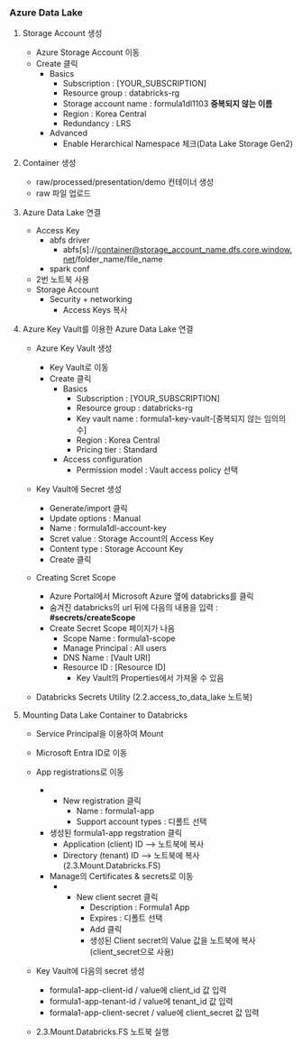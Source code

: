 ### Azure Data Lake

1. Storage Account 생성

    - Azure Storage Account 이동
    - Create 클릭
        - Basics
            - Subscription : [YOUR_SUBSCRIPTION]
            - Resource group : databricks-rg
            - Storage account name : formula1dl1103 **중복되지 않는 이름**
            - Region : Korea Central
            - Redundancy : LRS
        - Advanced 
            - Enable Herarchical Namespace 체크(Data Lake Storage Gen2)
            
2. Container 생성

    - raw/processed/presentation/demo 컨테이너 생성
    - raw 파일 업로드

3. Azure Data Lake 연결

    - Access Key 
        - abfs driver
            - abfs[s]://container@storage_account_name.dfs.core.window.net/folder_name/file_name
        - spark conf
    - 2번 노트북 사용
    - Storage Account
        - Security + networking
            - Access Keys 복사

4. Azure Key Vault를 이용한 Azure Data Lake 연결

    - Azure Key Vault 생성
        - Key Vault로 이동
        - Create 클릭
            - Basics
                - Subscription : [YOUR_SUBSCRIPTION]
                - Resource group : databricks-rg
                - Key vault name : formula1-key-vault-[중복되지 않는 임의의 수]
                - Region : Korea Central
                - Pricing tier : Standard
            - Access configuration 
                - Permission model : Vault access policy 선택

    - Key Vault에 Secret 생성
        - Generate/import 클릭
        - Update options : Manual
        - Name : formula1dl-account-key
        - Scret value : Storage Account의 Access Key
        - Content type : Storage Account Key
        - Create 클릭
    
    - Creating Scret Scope
        - Azure Portal에서 Microsoft Azure 옆에 databricks를 클릭
        - 숨겨진 databricks의 url 뒤에 다음의 내용을 입력 : **#secrets/createScope**
        - Create Secret Scope 페이지가 나옴
            - Scope Name : formula1-scope
            - Manage Principal : All users
            - DNS Name : [Vault URI]
            - Resource ID : [Resource ID]
                - Key Vault의 Properties에서 가져올 수 있음
        
    - Databricks Secrets Utility (2.2.access_to_data_lake 노트북)

5. Mounting Data Lake Container to Databricks

    - Service Principal을 이용하여 Mount 
    - Microsoft Entra ID로 이동
    - App registrations로 이동
        - + New registration 클릭
            - Name : formula1-app
            - Support account types : 디폴트 선택
        - 생성된 formula1-app regstration 클릭
            - Application (client) ID --> 노트북에 복사
            - Directory (tenant) ID --> 노트북에 복사 (2.3.Mount.Databricks.FS)
        - Manage의 Certificates & secrets로 이동
            - + New client secret 클릭
                - Description : Formula1 App
                - Expires : 디폴트 선택
                - Add 클릭
                - 생성된 Client secret의 Value 값을 노트북에 복사 (client_secret으로 사용)

    - Key Vault에 다음의 secret 생성
        - formula1-app-client-id / value에 client_id 값 입력
        - formula1-app-tenant-id / value에 tenant_id 값 입력
        - formala1-app-client-secret / value에 client_secret 값 입력

    - 2.3.Mount.Databricks.FS 노트북 실행
    



